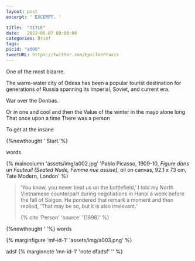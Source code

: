 ```yaml
---
layout: post
excerpt: ' EXCERPT. '

title:  "TITLE"
date:   2022-05-07 00:00:00
categories: Brief
tags: 
picid: "a000"
tweetURL: https://twitter.com/EpsilonPraxis
---
```




One of the most bizarre.

The warm-water city of Odesa has been a popular tourist destination for generations of Russia spanning its imperial, Soviet, and current era. 

War over the Donbas. 

Or in one and cool and then the Value of the winter in the mayo alone long That once upon a time There was a person 

To get at the insane 



{%newthought '  Start.'%} 



words



{% maincolumn 'assets/img/a002.jpg'  'Pablo Picasso, 1909-10, *Figure dans un Fauteuil (Seated Nude, Femme nue assise)*, oil on canvas, 92.1 x 73 cm, Tate Modern, London' %} 

>‘You know, you never beat us on the battlefield,’ I told my North Vietnamese counterpart during negotiations in Hanoi a week before the fall of Saigon. He pondered that remark a moment and then replied, ‘That may be so, but it is also irrelevant.’
>
>{% cite 'Person' 'source' '(1998)' %}

{%newthought '  '%} words

{% marginfigure 'mf-id-1' 'assets/img/a003.png'  %} 

 adsf {% marginnote 'mn-id-1' 'note dfadsf' '' %} 







<!-- 

sd

-->
